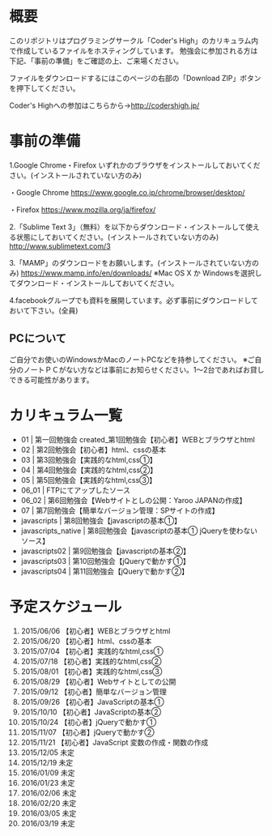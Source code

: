 # 概要
このリポジトリはプログラミングサークル「Coder's High」のカリキュラム内で作成しているファイルをホスティングしています。
勉強会に参加される方は下記、「事前の準備」をご確認の上、ご来場ください。

ファイルをダウンロードするにはこのページの右部の「Download ZIP」ボタンを押下してください。

Coder's Highへの参加はこちらから→http://codershigh.jp/

# 事前の準備
1.Google Chrome・Firefox いずれかのブラウザをインストールしておいてください。(インストールされていない方のみ)

・Google Chrome
	 https://www.google.co.jp/chrome/browser/desktop/
	 
・Firefox 
	 https://www.mozilla.org/ja/firefox/

2.「Sublime Text 3」（無料）を以下からダウンロード・インストールして使える状態にしておいてください。(インストールされていない方のみ)
http://www.sublimetext.com/3

3.「MAMP」のダウンロードをお願いします。(インストールされていない方のみ)
https://www.mamp.info/en/downloads/
  ※Mac OS X か Windowsを選択してダウンロード・インストールしておいてください。

4.facebookグループでも資料を展開しています。必ず事前にダウンロードしておいて下さい。(全員)

## PCについて
ご自分でお使いのWindowsかMacのノートPCなどを持参してください。
※ご自分のノートＰＣがない方などは事前にお知らせください。1～2台であればお貸しできる可能性があります。

# カリキュラム一覧

- 01 | 第一回勉強会 created_第1回勉強会【初心者】WEBとブラウザとhtml
- 02 | 第2回勉強会【初心者】html、cssの基本
- 03 | 第3回勉強会【実践的なhtml,css①】
- 04 | 第4回勉強会【実践的なhtml,css②】
- 05 | 第5回勉強会【実践的なhtml,css③】
- 06_01 | FTPにてアップしたソース
- 06_02 | 第6回勉強会【Webサイトとしの公開：Yaroo JAPANの作成】
- 07 | 第7回勉強会【簡単なバージョン管理：SPサイトの作成】
- javascripts | 第8回勉強会【javascriptの基本①】
- javascripts_native | 第8回勉強会【javascriptの基本① jQueryを使わないソース】
- javascripts02 | 第9回勉強会【javascriptの基本②】
- javascripts03 | 第10回勉強会【jQueryで動かす①】
- javascripts04 | 第11回勉強会【jQueryで動かす②】

# 予定スケジュール
1. 2015/06/06 【初心者】WEBとブラウザとhtml	
2. 2015/06/20 【初心者】html、cssの基本
3. 2015/07/04 【初心者】実践的なhtml,css①
4. 2015/07/18 【初心者】実践的なhtml,css②			
5. 2015/08/01 【初心者】実践的なhtml,css③
6. 2015/08/29 【初心者】Webサイトとしての公開
7. 2015/09/12 【初心者】簡単なバージョン管理
8. 2015/09/26 【初心者】JavaScriptの基本①
9. 2015/10/10 【初心者】JavaScriptの基本②			
10. 2015/10/24 【初心者】jQueryで動かす①				
11. 2015/11/07 【初心者】jQueryで動かす②				
12. 2015/11/21 【初心者】JavaScript 変数の作成・関数の作成
13. 2015/12/05 未定		
14. 2015/12/19 未定
15. 2016/01/09 未定
16. 2016/01/23 未定			
17. 2016/02/06 未定				
18. 2016/02/20 未定				
19. 2016/03/05 未定
20. 2016/03/19 未定
			
				
				
	
				
				
				
				
	


				
		
				
				
	


				
				